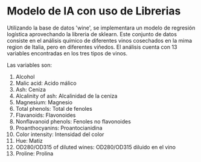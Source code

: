# Modelo de IA con uso de Librerias

Utilizando la base de datos 'wine', se implementara un modelo de regresión logística aprovechando la libreria de sklearn. Este conjunto de datos consiste en el análisis químico de diferentes vinos cosechados en la mima region de Italia, pero en diferentes viñedos. El análisis cuenta con 13 variables encontradas en los tres tipos de vinos.


Las variables son:

1) Alcohol 
2) Malic acid: Acido málico
3) Ash: Ceniza 
4) Alcalinity of ash: Alcalinidad de la ceniza
5) Magnesium: Magnesio
6) Total phenols: Total de fenoles
7) Flavanoids: Flavonoides
8) Nonflavanoid phenols: Fenoles no flavonoides 
9) Proanthocyanins: Proantocianidina
10) Color intensity: Intensidad del color 
11) Hue: Matiz 
12) OD280/OD315 of diluted wines: OD280/OD315 diluido en el vino
13) Proline: Prolina
